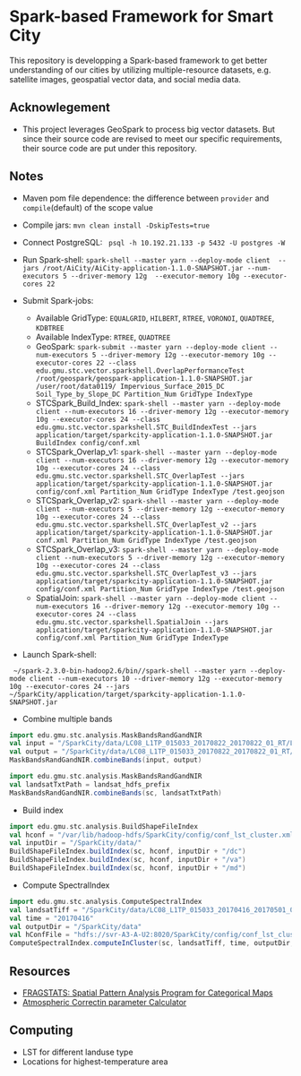 # Spark-based Framework for Smart City

This repository is developping a Spark-based framework to get better understanding of our cities 
by utilizing multiple-resource datasets, e.g. satellite images, geospatial vector data, and social 
media data.   


## Acknowlegement
 * This project leverages GeoSpark to process big vector datasets. But since their source code are
 revised to meet our specific requirements, their source code are put under this repository.  

## Notes
 * Maven pom file dependence: the difference between `provider` and `compile`(default) of the scope value
 * Compile jars: `mvn clean install -DskipTests=true`
 * Connect PostgreSQL: ` psql -h 10.192.21.133 -p 5432 -U postgres -W`
 * Run Spark-shell: `spark-shell --master yarn --deploy-mode client 
   --jars /root/AiCity/AiCity-application-1.1.0-SNAPSHOT.jar --num-executors 5 --driver-memory 12g 
   --executor-memory 10g --executor-cores 22`
 * Submit Spark-jobs: 
    - Available GridType: `EQUALGRID`, `HILBERT`, `RTREE`, `VORONOI`, `QUADTREE`, `KDBTREE`
    - Available IndexType: `RTREE`, `QUADTREE`
    - GeoSpark: `spark-submit --master yarn --deploy-mode client --num-executors 5 --driver-memory 12g --executor-memory 10g --executor-cores 22 --class edu.gmu.stc.vector.sparkshell.OverlapPerformanceTest /root/geospark/geospark-application-1.1.0-SNAPSHOT.jar /user/root/data0119/ Impervious_Surface_2015_DC Soil_Type_by_Slope_DC Partition_Num GridType IndexType`
    - STCSpark_Build_Index: `spark-shell --master yarn --deploy-mode client --num-executors 16 --driver-memory 12g --executor-memory 10g --executor-cores 24 --class edu.gmu.stc.vector.sparkshell.STC_BuildIndexTest --jars application/target/sparkcity-application-1.1.0-SNAPSHOT.jar BuildIndex config/conf.xml`
    - STCSpark_Overlap_v1: `spark-shell --master yarn --deploy-mode client --num-executors 16 --driver-memory 12g --executor-memory 10g --executor-cores 24 --class edu.gmu.stc.vector.sparkshell.STC_OverlapTest --jars application/target/sparkcity-application-1.1.0-SNAPSHOT.jar config/conf.xml Partition_Num GridType IndexType /test.geojson`
    - STCSpark_Overlap_v2: `spark-shell --master yarn --deploy-mode client --num-executors 5 --driver-memory 12g --executor-memory 10g --executor-cores 24 --class edu.gmu.stc.vector.sparkshell.STC_OverlapTest_v2 --jars application/target/sparkcity-application-1.1.0-SNAPSHOT.jar conf.xml Partition_Num GridType IndexType /test.geojson`
    - STCSpark_Overlap_v3: `spark-shell --master yarn --deploy-mode client --num-executors 5 --driver-memory 12g --executor-memory 10g --executor-cores 24 --class edu.gmu.stc.vector.sparkshell.STC_OverlapTest_v3 --jars application/target/sparkcity-application-1.1.0-SNAPSHOT.jar config/conf.xml Partition_Num GridType IndexType /test.geojson`
    - SpatialJoin: `spark-shell --master yarn --deploy-mode client --num-executors 16 --driver-memory 12g --executor-memory 10g --executor-cores 24 --class edu.gmu.stc.vector.sparkshell.SpatialJoin --jars application/target/sparkcity-application-1.1.0-SNAPSHOT.jar  config/conf.xml Partition_Num GridType IndexType`
    
 * Launch Spark-shell:
 ```shell
  ~/spark-2.3.0-bin-hadoop2.6/bin//spark-shell --master yarn --deploy-mode client --num-executors 10 --driver-memory 12g --executor-memory 10g --executor-cores 24 --jars ~/SparkCity/application/target/sparkcity-application-1.1.0-SNAPSHOT.jar
 ```
 * Combine multiple bands
 ```scala
 import edu.gmu.stc.analysis.MaskBandsRandGandNIR
 val input = "/SparkCity/data/LC08_L1TP_015033_20170822_20170822_01_RT/LC08_L1TP_015033_20170822_20170822_01_RT"
 val output = "/SparkCity/data/LC08_L1TP_015033_20170822_20170822_01_RT/LC08_L1TP_015033_20170822_20170822_01_RT_r-g-nir-tirs1-swir1-test.tif"
 MaskBandsRandGandNIR.combineBands(input, output)
 ```
 ```scala
 import edu.gmu.stc.analysis.MaskBandsRandGandNIR
 val landsatTxtPath = landsat_hdfs_prefix
 MaskBandsRandGandNIR.combineBands(sc, landsatTxtPath)
 ```
 
 * Build index
 ```scala
 import edu.gmu.stc.analysis.BuildShapeFileIndex
 val hconf = "/var/lib/hadoop-hdfs/SparkCity/config/conf_lst_cluster.xml"
 val inputDir = "/SparkCity/data/"
 BuildShapeFileIndex.buildIndex(sc, hconf, inputDir + "/dc")
 BuildShapeFileIndex.buildIndex(sc, hconf, inputDir + "/va")
 BuildShapeFileIndex.buildIndex(sc, hconf, inputDir + "/md")
 ```

 * Compute SpectralIndex
```scala 
import edu.gmu.stc.analysis.ComputeSpectralIndex
val landsatTiff = "/SparkCity/data/LC08_L1TP_015033_20170416_20170501_01_T1/LC08_L1TP_015033_20170416_20170501_01_T1_r-g-nir-tirs1-swir1.tif"
val time = "20170416"
val outputDir = "/SparkCity/data"
val hConfFile = "hdfs://svr-A3-A-U2:8020/SparkCity/config/conf_lst_cluster.xml"
ComputeSpectralIndex.computeInCluster(sc, landsatTiff, time, outputDir, hConfFile)
```


 
 


## Resources
 * [FRAGSTATS: Spatial Pattern Analysis Program for Categorical Maps](https://www.umass.edu/landeco/research/fragstats/fragstats.html) 
 * [Atmospheric Correctin parameter Calculator](https://atmcorr.gsfc.nasa.gov/)


## Computing
 * LST for different landuse type
 * Locations for highest-temperature area
 